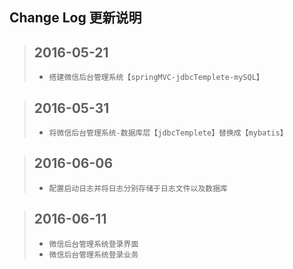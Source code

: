 Change Log 更新说明
------------------------------

>## 2016-05-21
>  + `搭建微信后台管理系统【springMVC-jdbcTemplete-mySQL】`

>## 2016-05-31
>  + `将微信后台管理系统-数据库层【jdbcTemplete】替换成【mybatis】`

>## 2016-06-06
>  + `配置启动日志并将日志分别存储于日志文件以及数据库`

>## 2016-06-11
>  + `微信后台管理系统登录界面`
>  + `微信后台管理系统登录业务`